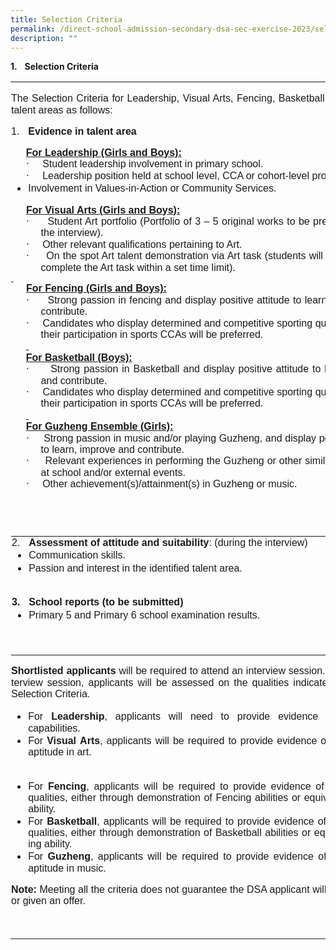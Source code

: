 ```yaml
---
title: Selection Criteria
permalink: /direct-school-admission-secondary-dsa-sec-exercise-2023/selection-criteria/
description: ""
---
```

<!-- /\* Font Definitions \*/ @font-face {font-family:Wingdings; panose-1:5 0 0 0 0 0 0 0 0 0; mso-font-charset:2; mso-generic-font-family:auto; mso-font-pitch:variable; mso-font-signature:0 268435456 0 0 -2147483648 0;} @font-face {font-family:SimSun; panose-1:2 1 6 0 3 1 1 1 1 1; mso-font-alt:宋体; mso-font-charset:134; mso-generic-font-family:auto; mso-font-pitch:variable; mso-font-signature:3 680460288 22 0 262145 0;} @font-face {font-family:Latha; panose-1:2 0 4 0 0 0 0 0 0 0; mso-font-alt:"Nirmala UI"; mso-font-charset:0; mso-generic-font-family:swiss; mso-font-pitch:variable; mso-font-signature:1048579 0 0 0 1 0;} @font-face {font-family:"Cambria Math"; panose-1:2 4 5 3 5 4 6 3 2 4; mso-font-charset:0; mso-generic-font-family:roman; mso-font-pitch:variable; mso-font-signature:-536869121 1107305727 33554432 0 415 0;} @font-face {font-family:Calibri; panose-1:2 15 5 2 2 2 4 3 2 4; mso-font-charset:0; mso-generic-font-family:swiss; mso-font-pitch:variable; mso-font-signature:-469750017 -1073732485 9 0 511 0;} @font-face {font-family:"Source Sans Pro"; mso-font-alt:Arial; mso-font-charset:0; mso-generic-font-family:swiss; mso-font-pitch:variable; mso-font-signature:1610613495 33554433 0 0 415 0;} @font-face {font-family:Times; panose-1:2 2 6 3 5 4 5 2 3 4; mso-font-charset:0; mso-generic-font-family:roman; mso-font-pitch:variable; mso-font-signature:-536858881 -1073711013 9 0 511 0;} @font-face {font-family:"\\@SimSun"; panose-1:2 1 6 0 3 1 1 1 1 1; mso-font-charset:134; mso-generic-font-family:auto; mso-font-pitch:variable; mso-font-signature:3 680460288 22 0 262145 0;} /\* Style Definitions \*/ p.MsoNormal, li.MsoNormal, div.MsoNormal {mso-style-unhide:no; mso-style-qformat:yes; mso-style-parent:""; margin-top:0cm; margin-right:0cm; margin-bottom:10.0pt; margin-left:0cm; line-height:115%; mso-pagination:widow-orphan; font-size:11.0pt; font-family:"Calibri",sans-serif; mso-fareast-font-family:Calibri; mso-bidi-font-family:"Times New Roman"; mso-ansi-language:EN-SG; mso-fareast-language:EN-US; mso-bidi-language:AR-SA;} p {mso-style-priority:99; mso-style-unhide:no; margin:0cm; mso-para-margin-top:.01gd; mso-para-margin-right:0cm; mso-para-margin-bottom:.01gd; mso-para-margin-left:0cm; mso-pagination:widow-orphan; font-size:10.0pt; font-family:"Times",serif; mso-fareast-font-family:Calibri; mso-bidi-font-family:"Times New Roman"; mso-fareast-language:EN-US; mso-bidi-language:AR-SA;} p.MsoListParagraph, li.MsoListParagraph, div.MsoListParagraph {mso-style-priority:34; mso-style-unhide:no; mso-style-qformat:yes; margin-top:0cm; margin-right:0cm; margin-bottom:10.0pt; margin-left:36.0pt; mso-add-space:auto; line-height:115%; mso-pagination:widow-orphan; font-size:11.0pt; font-family:"Calibri",sans-serif; mso-fareast-font-family:SimSun; mso-bidi-font-family:Latha; mso-ansi-language:EN-SG; mso-fareast-language:ZH-CN; mso-bidi-language:AR-SA;} p.MsoListParagraphCxSpFirst, li.MsoListParagraphCxSpFirst, div.MsoListParagraphCxSpFirst {mso-style-priority:34; mso-style-unhide:no; mso-style-qformat:yes; mso-style-type:export-only; margin-top:0cm; margin-right:0cm; margin-bottom:0cm; margin-left:36.0pt; margin-bottom:.0001pt; mso-add-space:auto; line-height:115%; mso-pagination:widow-orphan; font-size:11.0pt; font-family:"Calibri",sans-serif; mso-fareast-font-family:SimSun; mso-bidi-font-family:Latha; mso-ansi-language:EN-SG; mso-fareast-language:ZH-CN; mso-bidi-language:AR-SA;} p.MsoListParagraphCxSpMiddle, li.MsoListParagraphCxSpMiddle, div.MsoListParagraphCxSpMiddle {mso-style-priority:34; mso-style-unhide:no; mso-style-qformat:yes; mso-style-type:export-only; margin-top:0cm; margin-right:0cm; margin-bottom:0cm; margin-left:36.0pt; margin-bottom:.0001pt; mso-add-space:auto; line-height:115%; mso-pagination:widow-orphan; font-size:11.0pt; font-family:"Calibri",sans-serif; mso-fareast-font-family:SimSun; mso-bidi-font-family:Latha; mso-ansi-language:EN-SG; mso-fareast-language:ZH-CN; mso-bidi-language:AR-SA;} p.MsoListParagraphCxSpLast, li.MsoListParagraphCxSpLast, div.MsoListParagraphCxSpLast {mso-style-priority:34; mso-style-unhide:no; mso-style-qformat:yes; mso-style-type:export-only; margin-top:0cm; margin-right:0cm; margin-bottom:10.0pt; margin-left:36.0pt; mso-add-space:auto; line-height:115%; mso-pagination:widow-orphan; font-size:11.0pt; font-family:"Calibri",sans-serif; mso-fareast-font-family:SimSun; mso-bidi-font-family:Latha; mso-ansi-language:EN-SG; mso-fareast-language:ZH-CN; mso-bidi-language:AR-SA;} .MsoChpDefault {mso-style-type:export-only; mso-default-props:yes; font-size:10.0pt; mso-ansi-font-size:10.0pt; mso-bidi-font-size:10.0pt; font-family:"Calibri",sans-serif; mso-ascii-font-family:Calibri; mso-fareast-font-family:Calibri; mso-hansi-font-family:Calibri;} @page WordSection1 {size:612.0pt 792.0pt; margin:72.0pt 72.0pt 72.0pt 72.0pt; mso-header-margin:36.0pt; mso-footer-margin:36.0pt; mso-paper-source:0;} div.WordSection1 {page:WordSection1;} /\* List Definitions \*/ @list l0 {mso-list-id:297151597; mso-list-type:hybrid; mso-list-template-ids:-54070102 1208549377 1208549379 1208549381 1208549377 1208549379 1208549381 1208549377 1208549379 1208549381;} @list l0:level1 {mso-level-number-format:bullet; mso-level-text:; mso-level-tab-stop:none; mso-level-number-position:left; text-indent:-18.0pt; font-family:Symbol;} @list l0:level2 {mso-level-number-format:bullet; mso-level-text:o; mso-level-tab-stop:none; mso-level-number-position:left; text-indent:-18.0pt; font-family:"Courier New";} @list l0:level3 {mso-level-number-format:bullet; mso-level-text:; mso-level-tab-stop:none; mso-level-number-position:left; text-indent:-18.0pt; font-family:Wingdings;} @list l0:level4 {mso-level-number-format:bullet; mso-level-text:; mso-level-tab-stop:none; mso-level-number-position:left; text-indent:-18.0pt; font-family:Symbol;} @list l0:level5 {mso-level-number-format:bullet; mso-level-text:o; mso-level-tab-stop:none; mso-level-number-position:left; text-indent:-18.0pt; font-family:"Courier New";} @list l0:level6 {mso-level-number-format:bullet; mso-level-text:; mso-level-tab-stop:none; mso-level-number-position:left; text-indent:-18.0pt; font-family:Wingdings;} @list l0:level7 {mso-level-number-format:bullet; mso-level-text:; mso-level-tab-stop:none; mso-level-number-position:left; text-indent:-18.0pt; font-family:Symbol;} @list l0:level8 {mso-level-number-format:bullet; mso-level-text:o; mso-level-tab-stop:none; mso-level-number-position:left; text-indent:-18.0pt; font-family:"Courier New";} @list l0:level9 {mso-level-number-format:bullet; mso-level-text:; mso-level-tab-stop:none; mso-level-number-position:left; text-indent:-18.0pt; font-family:Wingdings;} @list l1 {mso-list-id:309793555; mso-list-type:hybrid; mso-list-template-ids:-1503481426 1208549377 1208549379 1208549381 1208549377 1208549379 1208549381 1208549377 1208549379 1208549381;} @list l1:level1 {mso-level-number-format:bullet; mso-level-text:; mso-level-tab-stop:none; mso-level-number-position:left; text-indent:-18.0pt; font-family:Symbol;} @list l1:level2 {mso-level-number-format:bullet; mso-level-text:o; mso-level-tab-stop:none; mso-level-number-position:left; text-indent:-18.0pt; font-family:"Courier New"; mso-bidi-font-family:Symbol;} @list l1:level3 {mso-level-number-format:bullet; mso-level-text:; mso-level-tab-stop:none; mso-level-number-position:left; text-indent:-18.0pt; font-family:Wingdings;} @list l1:level4 {mso-level-number-format:bullet; mso-level-text:; mso-level-tab-stop:none; mso-level-number-position:left; text-indent:-18.0pt; font-family:Symbol;} @list l1:level5 {mso-level-number-format:bullet; mso-level-text:o; mso-level-tab-stop:none; mso-level-number-position:left; text-indent:-18.0pt; font-family:"Courier New"; mso-bidi-font-family:Symbol;} @list l1:level6 {mso-level-number-format:bullet; mso-level-text:; mso-level-tab-stop:none; mso-level-number-position:left; text-indent:-18.0pt; font-family:Wingdings;} @list l1:level7 {mso-level-number-format:bullet; mso-level-text:; mso-level-tab-stop:none; mso-level-number-position:left; text-indent:-18.0pt; font-family:Symbol;} @list l1:level8 {mso-level-number-format:bullet; mso-level-text:o; mso-level-tab-stop:none; mso-level-number-position:left; text-indent:-18.0pt; font-family:"Courier New"; mso-bidi-font-family:Symbol;} @list l1:level9 {mso-level-number-format:bullet; mso-level-text:; mso-level-tab-stop:none; mso-level-number-position:left; text-indent:-18.0pt; font-family:Wingdings;} @list l2 {mso-list-id:311494533; mso-list-type:hybrid; mso-list-template-ids:1297359284 1208549377 1208549379 1208549381 1208549377 1208549379 1208549381 1208549377 1208549379 1208549381;} @list l2:level1 {mso-level-number-format:bullet; mso-level-text:; mso-level-tab-stop:none; mso-level-number-position:left; text-indent:-18.0pt; font-family:Symbol;} @list l2:level2 {mso-level-number-format:bullet; mso-level-text:o; mso-level-tab-stop:none; mso-level-number-position:left; text-indent:-18.0pt; font-family:"Courier New";} @list l2:level3 {mso-level-number-format:bullet; mso-level-text:; mso-level-tab-stop:none; mso-level-number-position:left; text-indent:-18.0pt; font-family:Wingdings;} @list l2:level4 {mso-level-number-format:bullet; mso-level-text:; mso-level-tab-stop:none; mso-level-number-position:left; text-indent:-18.0pt; font-family:Symbol;} @list l2:level5 {mso-level-number-format:bullet; mso-level-text:o; mso-level-tab-stop:none; mso-level-number-position:left; text-indent:-18.0pt; font-family:"Courier New";} @list l2:level6 {mso-level-number-format:bullet; mso-level-text:; mso-level-tab-stop:none; mso-level-number-position:left; text-indent:-18.0pt; font-family:Wingdings;} @list l2:level7 {mso-level-number-format:bullet; mso-level-text:; mso-level-tab-stop:none; mso-level-number-position:left; text-indent:-18.0pt; font-family:Symbol;} @list l2:level8 {mso-level-number-format:bullet; mso-level-text:o; mso-level-tab-stop:none; mso-level-number-position:left; text-indent:-18.0pt; font-family:"Courier New";} @list l2:level9 {mso-level-number-format:bullet; mso-level-text:; mso-level-tab-stop:none; mso-level-number-position:left; text-indent:-18.0pt; font-family:Wingdings;} @list l3 {mso-list-id:398525794; mso-list-type:hybrid; mso-list-template-ids:1378366254 1208549377 1208549379 1208549381 1208549377 1208549379 1208549381 1208549377 1208549379 1208549381;} @list l3:level1 {mso-level-number-format:bullet; mso-level-text:; mso-level-tab-stop:none; mso-level-number-position:left; text-indent:-18.0pt; font-family:Symbol;} @list l3:level2 {mso-level-number-format:bullet; mso-level-text:o; mso-level-tab-stop:none; mso-level-number-position:left; text-indent:-18.0pt; font-family:"Courier New";} @list l3:level3 {mso-level-number-format:bullet; mso-level-text:; mso-level-tab-stop:none; mso-level-number-position:left; text-indent:-18.0pt; font-family:Wingdings;} @list l3:level4 {mso-level-number-format:bullet; mso-level-text:; mso-level-tab-stop:none; mso-level-number-position:left; text-indent:-18.0pt; font-family:Symbol;} @list l3:level5 {mso-level-number-format:bullet; mso-level-text:o; mso-level-tab-stop:none; mso-level-number-position:left; text-indent:-18.0pt; font-family:"Courier New";} @list l3:level6 {mso-level-number-format:bullet; mso-level-text:; mso-level-tab-stop:none; mso-level-number-position:left; text-indent:-18.0pt; font-family:Wingdings;} @list l3:level7 {mso-level-number-format:bullet; mso-level-text:; mso-level-tab-stop:none; mso-level-number-position:left; text-indent:-18.0pt; font-family:Symbol;} @list l3:level8 {mso-level-number-format:bullet; mso-level-text:o; mso-level-tab-stop:none; mso-level-number-position:left; text-indent:-18.0pt; font-family:"Courier New";} @list l3:level9 {mso-level-number-format:bullet; mso-level-text:; mso-level-tab-stop:none; mso-level-number-position:left; text-indent:-18.0pt; font-family:Wingdings;} @list l4 {mso-list-id:1658146372; mso-list-type:hybrid; mso-list-template-ids:-1858409168 959226812 67698691 67698693 67698689 67698691 67698693 67698689 67698691 67698693;} @list l4:level1 {mso-level-number-format:bullet; mso-level-text:; mso-level-tab-stop:36.0pt; mso-level-number-position:left; text-indent:-18.0pt; font-family:Symbol;} @list l4:level2 {mso-level-number-format:bullet; mso-level-text:o; mso-level-tab-stop:72.0pt; mso-level-number-position:left; text-indent:-18.0pt; font-family:"Courier New"; mso-bidi-font-family:"Times New Roman";} @list l4:level3 {mso-level-number-format:bullet; mso-level-text:; mso-level-tab-stop:108.0pt; mso-level-number-position:left; text-indent:-18.0pt; font-family:Wingdings;} @list l4:level4 {mso-level-number-format:bullet; mso-level-text:; mso-level-tab-stop:144.0pt; mso-level-number-position:left; text-indent:-18.0pt; font-family:Symbol;} @list l4:level5 {mso-level-number-format:bullet; mso-level-text:o; mso-level-tab-stop:180.0pt; mso-level-number-position:left; text-indent:-18.0pt; font-family:"Courier New"; mso-bidi-font-family:"Times New Roman";} @list l4:level6 {mso-level-number-format:bullet; mso-level-text:; mso-level-tab-stop:216.0pt; mso-level-number-position:left; text-indent:-18.0pt; font-family:Wingdings;} @list l4:level7 {mso-level-number-format:bullet; mso-level-text:; mso-level-tab-stop:252.0pt; mso-level-number-position:left; text-indent:-18.0pt; font-family:Symbol;} @list l4:level8 {mso-level-number-format:bullet; mso-level-text:o; mso-level-tab-stop:288.0pt; mso-level-number-position:left; text-indent:-18.0pt; font-family:"Courier New"; mso-bidi-font-family:"Times New Roman";} @list l4:level9 {mso-level-number-format:bullet; mso-level-text:; mso-level-tab-stop:324.0pt; mso-level-number-position:left; text-indent:-18.0pt; font-family:Wingdings;} @list l5 {mso-list-id:1777942523; mso-list-type:hybrid; mso-list-template-ids:-562251598 67698703 67698713 67698715 67698703 67698713 67698715 67698703 67698713 67698715;} @list l5:level1 {mso-level-tab-stop:none; mso-level-number-position:left; margin-left:18.0pt; text-indent:-18.0pt;} @list l5:level2 {mso-level-number-format:alpha-lower; mso-level-tab-stop:none; mso-level-number-position:left; margin-left:54.0pt; text-indent:-18.0pt;} @list l5:level3 {mso-level-number-format:roman-lower; mso-level-tab-stop:none; mso-level-number-position:right; margin-left:90.0pt; text-indent:-9.0pt;} @list l5:level4 {mso-level-tab-stop:none; mso-level-number-position:left; margin-left:126.0pt; text-indent:-18.0pt;} @list l5:level5 {mso-level-number-format:alpha-lower; mso-level-tab-stop:none; mso-level-number-position:left; margin-left:162.0pt; text-indent:-18.0pt;} @list l5:level6 {mso-level-number-format:roman-lower; mso-level-tab-stop:none; mso-level-number-position:right; margin-left:198.0pt; text-indent:-9.0pt;} @list l5:level7 {mso-level-tab-stop:none; mso-level-number-position:left; margin-left:234.0pt; text-indent:-18.0pt;} @list l5:level8 {mso-level-number-format:alpha-lower; mso-level-tab-stop:none; mso-level-number-position:left; margin-left:270.0pt; text-indent:-18.0pt;} @list l5:level9 {mso-level-number-format:roman-lower; mso-level-tab-stop:none; mso-level-number-position:right; margin-left:306.0pt; text-indent:-9.0pt;} @list l6 {mso-list-id:2013488122; mso-list-type:hybrid; mso-list-template-ids:-1011193264 67698703 67698713 67698715 67698703 67698713 67698715 67698703 67698713 67698715;} @list l6:level1 {mso-level-tab-stop:none; mso-level-number-position:left; text-indent:-18.0pt;} @list l6:level2 {mso-level-number-format:alpha-lower; mso-level-tab-stop:none; mso-level-number-position:left; text-indent:-18.0pt;} @list l6:level3 {mso-level-number-format:roman-lower; mso-level-tab-stop:none; mso-level-number-position:right; text-indent:-9.0pt;} @list l6:level4 {mso-level-tab-stop:none; mso-level-number-position:left; text-indent:-18.0pt;} @list l6:level5 {mso-level-number-format:alpha-lower; mso-level-tab-stop:none; mso-level-number-position:left; text-indent:-18.0pt;} @list l6:level6 {mso-level-number-format:roman-lower; mso-level-tab-stop:none; mso-level-number-position:right; text-indent:-9.0pt;} @list l6:level7 {mso-level-tab-stop:none; mso-level-number-position:left; text-indent:-18.0pt;} @list l6:level8 {mso-level-number-format:alpha-lower; mso-level-tab-stop:none; mso-level-number-position:left; text-indent:-18.0pt;} @list l6:level9 {mso-level-number-format:roman-lower; mso-level-tab-stop:none; mso-level-number-position:right; text-indent:-9.0pt;} ol {margin-bottom:0cm;} ul {margin-bottom:0cm;} -->

**1.**&nbsp;&nbsp; **Selection Criteria**

<table class="MsoNormalTable" border="0" cellpadding="0" width="100%" style="width:100.0%;mso-cellspacing:1.5pt;mso-yfti-tbllook:1184"><tbody><tr style="mso-yfti-irow:0;mso-yfti-firstrow:yes"><td width="99%" style="width:99.34%;padding:.75pt .75pt .75pt .75pt"><p class="MsoNormal" style="margin-right:26.05pt;text-align:justify"><span lang="EN-SG" style="font-size:12.0pt;line-height:115%;font-family:&quot;Source Sans Pro&quot;,sans-serif;
  mso-bidi-font-family:Arial">The <span style="mso-bidi-font-weight:bold">Selection Criteria for Leadership, Visual Arts, Fencing, Basketball and Guzheng talent areas</span> as follows:</span></p><p class="MsoListParagraph" style="margin-top:0cm;margin-right:26.05pt;
  margin-bottom:10.0pt;margin-left:18.0pt;mso-add-space:auto;text-align:justify;
  text-indent:-18.0pt;mso-list:l5 level1 lfo6"><span lang="EN-SG" style="font-size:12.0pt;line-height:115%;font-family:&quot;Source Sans Pro&quot;,sans-serif;
  mso-fareast-font-family:&quot;Source Sans Pro&quot;;mso-bidi-font-family:&quot;Source Sans Pro&quot;"><span style="mso-list:Ignore">1.<span style="font:7.0pt &quot;Times New Roman&quot;">&nbsp;&nbsp;&nbsp;&nbsp;&nbsp; </span></span></span><b><span lang="EN-SG" style="font-size:12.0pt;
  line-height:115%;font-family:&quot;Source Sans Pro&quot;,sans-serif;mso-bidi-font-family:
  Arial">Evidence in talent area</span></b><u><span lang="EN-SG" style="font-size:12.0pt;line-height:115%;font-family:&quot;Source Sans Pro&quot;,sans-serif;
  mso-bidi-font-family:Arial"></span></u></p></td></tr><tr style="mso-yfti-irow:1;height:64.05pt"><td width="99%" style="width:99.34%;padding:.75pt .75pt .75pt .75pt;
  height:64.05pt"><p class="MsoNormal" style="margin-top:0cm;margin-right:26.1pt;margin-bottom:
  0cm;margin-left:17.85pt;text-align:justify"><b><u><span lang="EN-SG" style="font-size:12.0pt;line-height:115%;font-family:&quot;Source Sans Pro&quot;,sans-serif;
  mso-bidi-font-family:Arial">For Leadership (Girls and Boys):</span></u></b><b><span lang="EN-SG" style="font-size:12.0pt;line-height:115%;font-family:&quot;Source Sans Pro&quot;,sans-serif;
  mso-bidi-font-family:Arial"></span></b></p><p class="MsoNormal" style="margin-top:0cm;margin-right:26.1pt;margin-bottom:
  0cm;margin-left:35.7pt;text-align:justify;text-indent:-17.85pt;mso-list:l1 level1 lfo2"><span lang="EN-SG" style="font-size:12.0pt;line-height:115%;font-family:Symbol;
  mso-fareast-font-family:Symbol;mso-bidi-font-family:Symbol"><span style="mso-list:Ignore">·<span style="font:7.0pt &quot;Times New Roman&quot;">&nbsp;&nbsp;&nbsp;&nbsp;&nbsp;&nbsp;&nbsp;&nbsp; </span></span></span><span lang="EN-SG" style="font-size:12.0pt;
  line-height:115%;font-family:&quot;Source Sans Pro&quot;,sans-serif;mso-bidi-font-family:
  Arial">Student leadership involvement in primary school.</span></p><p class="MsoNormal" style="margin-top:0cm;margin-right:26.1pt;margin-bottom:
  0cm;margin-left:35.7pt;text-align:justify;text-indent:-17.85pt;mso-list:l1 level1 lfo2"><span lang="EN-SG" style="font-size:12.0pt;line-height:115%;font-family:Symbol;
  mso-fareast-font-family:Symbol;mso-bidi-font-family:Symbol"><span style="mso-list:Ignore">·<span style="font:7.0pt &quot;Times New Roman&quot;">&nbsp;&nbsp;&nbsp;&nbsp;&nbsp;&nbsp;&nbsp;&nbsp; </span></span></span><span lang="EN-SG" style="font-size:12.0pt;
  line-height:115%;font-family:&quot;Source Sans Pro&quot;,sans-serif;mso-bidi-font-family:
  Arial">Leadership position held at school level, CCA or cohort-level projects.</span></p><ul style="margin-top:0cm" type="disc"><li class="MsoNormal" style="mso-list:l1 level1 lfo2"><span lang="EN-SG" style="font-size:12.0pt;line-height:115%;font-family:&quot;Source Sans Pro&quot;,sans-serif;
       mso-bidi-font-family:Arial">Involvement in Values-in-Action or Community Services.</span></li></ul><p class="MsoNormal" style="margin-top:0cm;margin-right:26.1pt;margin-bottom:
  0cm;margin-left:18.0pt;text-align:justify"><b><u><span lang="EN-SG" style="font-size:12.0pt;line-height:115%;font-family:&quot;Source Sans Pro&quot;,sans-serif;
  mso-bidi-font-family:Arial">For Visual Arts (Girls and Boys):</span></u></b></p><p class="MsoNormal" style="margin-top:0cm;margin-right:26.1pt;margin-bottom:
  0cm;margin-left:35.7pt;text-align:justify;text-indent:-17.85pt;mso-list:l4 level1 lfo1;
  tab-stops:list 36.0pt"><span lang="EN-GB" style="font-size:12.0pt;line-height:115%;font-family:Symbol;mso-fareast-font-family:
  Symbol;mso-bidi-font-family:Symbol;mso-ansi-language:EN-GB"><span style="mso-list:Ignore">·<span style="font:7.0pt &quot;Times New Roman&quot;">&nbsp;&nbsp;&nbsp;&nbsp;&nbsp;&nbsp;&nbsp;&nbsp; </span></span></span><span lang="EN-SG" style="font-size:12.0pt;
  line-height:115%;font-family:&quot;Source Sans Pro&quot;,sans-serif;mso-bidi-font-family:
  Arial">Student Art portfolio (Portfolio of 3 – 5 original works to be presented during the interview).</span><span lang="EN-GB" style="font-size:
  12.0pt;line-height:115%;font-family:&quot;Source Sans Pro&quot;,sans-serif;mso-bidi-font-family:
  Arial;mso-ansi-language:EN-GB"></span></p><p class="MsoNormal" style="margin-top:0cm;margin-right:26.1pt;margin-bottom:
  0cm;margin-left:35.7pt;text-align:justify;text-indent:-17.85pt;mso-list:l4 level1 lfo1;
  tab-stops:list 36.0pt"><span lang="EN-GB" style="font-size:12.0pt;line-height:115%;font-family:Symbol;mso-fareast-font-family:
  Symbol;mso-bidi-font-family:Symbol;mso-ansi-language:EN-GB"><span style="mso-list:Ignore">·<span style="font:7.0pt &quot;Times New Roman&quot;">&nbsp;&nbsp;&nbsp;&nbsp;&nbsp;&nbsp;&nbsp;&nbsp; </span></span></span><span lang="EN-GB" style="font-size:12.0pt;
  line-height:115%;font-family:&quot;Source Sans Pro&quot;,sans-serif;mso-bidi-font-family:
  Arial;mso-ansi-language:EN-GB">Other relevant qualifications pertaining to Art.</span></p><p class="MsoNormal" style="margin-top:0cm;margin-right:26.1pt;margin-bottom:
  0cm;margin-left:35.7pt;text-align:justify;text-indent:-17.85pt;mso-list:l4 level1 lfo1;
  tab-stops:list 36.0pt"><span lang="EN-GB" style="font-size:12.0pt;line-height:115%;font-family:Symbol;mso-fareast-font-family:
  Symbol;mso-bidi-font-family:Symbol;mso-ansi-language:EN-GB"><span style="mso-list:Ignore">·<span style="font:7.0pt &quot;Times New Roman&quot;">&nbsp;&nbsp;&nbsp;&nbsp;&nbsp;&nbsp;&nbsp;&nbsp; </span></span></span><span lang="EN-GB" style="font-size:12.0pt;
  line-height:115%;font-family:&quot;Source Sans Pro&quot;,sans-serif;mso-bidi-font-family:
  Arial;mso-ansi-language:EN-GB">On the spot Art talent demonstration via Art task (students will be required to complete the Art task within a set time limit).</span></p><p class="MsoNormal" style="margin-top:0cm;margin-right:26.1pt;margin-bottom:
  0cm;margin-left:0cm;text-align:justify"><u><span lang="EN-SG" style="font-size:
  10.0pt;line-height:115%;font-family:&quot;Source Sans Pro&quot;,sans-serif;mso-bidi-font-family:
  Arial"><span style="text-decoration:none">&nbsp;</span></span></u></p><p class="MsoNormal" style="margin-top:0cm;margin-right:25.9pt;margin-bottom:
  0cm;margin-left:18.0pt;text-align:justify"><b><u><span lang="EN-SG" style="font-size:12.0pt;line-height:115%;font-family:&quot;Source Sans Pro&quot;,sans-serif;
  mso-bidi-font-family:Arial">For Fencing (Girls and Boys):</span></u></b></p><p class="MsoNormal" style="margin-top:0cm;margin-right:26.1pt;margin-bottom:
  0cm;margin-left:35.7pt;text-align:justify;text-indent:-17.85pt;mso-list:l1 level1 lfo2"><span lang="EN-SG" style="font-size:12.0pt;line-height:115%;font-family:Symbol;
  mso-fareast-font-family:Symbol;mso-bidi-font-family:Symbol"><span style="mso-list:Ignore">·<span style="font:7.0pt &quot;Times New Roman&quot;">&nbsp;&nbsp;&nbsp;&nbsp;&nbsp;&nbsp;&nbsp;&nbsp; </span></span></span><span lang="EN-SG" style="font-size:12.0pt;
  line-height:115%;font-family:&quot;Source Sans Pro&quot;,sans-serif;mso-bidi-font-family:
  Arial">Strong passion in fencing and display positive attitude to learn, improve and contribute.<span style="mso-spacerun:yes">&nbsp;</span></span></p><p class="MsoNormal" style="margin-top:0cm;margin-right:26.1pt;margin-bottom:
  0cm;margin-left:35.7pt;text-align:justify;text-indent:-17.85pt;mso-list:l1 level1 lfo2"><span lang="EN-SG" style="font-size:12.0pt;line-height:115%;font-family:Symbol;
  mso-fareast-font-family:Symbol;mso-bidi-font-family:Symbol"><span style="mso-list:Ignore">·<span style="font:7.0pt &quot;Times New Roman&quot;">&nbsp;&nbsp;&nbsp;&nbsp;&nbsp;&nbsp;&nbsp;&nbsp; </span></span></span><span lang="EN-SG" style="font-size:12.0pt;
  line-height:115%;font-family:&quot;Source Sans Pro&quot;,sans-serif;mso-fareast-font-family:
  &quot;Times New Roman&quot;;mso-bidi-font-family:Arial">Candidates who display determined and competitive sporting qualities through their participation in sports CCAs will be preferred.</span><span lang="EN-SG" style="font-size:12.0pt;
  line-height:115%;font-family:&quot;Source Sans Pro&quot;,sans-serif;mso-bidi-font-family:
  Arial"></span></p><p class="MsoNormal" style="margin-top:0cm;margin-right:26.1pt;margin-bottom:
  0cm;margin-left:17.85pt;text-align:justify"><b><u><span lang="EN-SG" style="font-size:12.0pt;line-height:115%;font-family:&quot;Source Sans Pro&quot;,sans-serif;
  mso-bidi-font-family:Arial"><span style="text-decoration:none">&nbsp;</span></span></u></b></p><p class="MsoNormal" style="margin-top:0cm;margin-right:26.1pt;margin-bottom:
  0cm;margin-left:17.85pt;text-align:justify"><b><u><span lang="EN-SG" style="font-size:12.0pt;line-height:115%;font-family:&quot;Source Sans Pro&quot;,sans-serif;
  mso-bidi-font-family:Arial">For Basketball (Boys):</span></u></b></p><p class="MsoNormal" style="margin-top:0cm;margin-right:26.1pt;margin-bottom:
  0cm;margin-left:35.7pt;text-align:justify;text-indent:-17.85pt;mso-list:l1 level1 lfo2"><span lang="EN-SG" style="font-size:12.0pt;line-height:115%;font-family:Symbol;
  mso-fareast-font-family:Symbol;mso-bidi-font-family:Symbol"><span style="mso-list:Ignore">·<span style="font:7.0pt &quot;Times New Roman&quot;">&nbsp;&nbsp;&nbsp;&nbsp;&nbsp;&nbsp;&nbsp;&nbsp; </span></span></span><span lang="EN-SG" style="font-size:12.0pt;
  line-height:115%;font-family:&quot;Source Sans Pro&quot;,sans-serif;mso-bidi-font-family:
  Arial">Strong passion in Basketball and display positive attitude to learn, improve and contribute.<span style="mso-spacerun:yes">&nbsp;</span></span></p><p class="MsoNormal" style="margin-top:0cm;margin-right:26.1pt;margin-bottom:
  0cm;margin-left:35.7pt;text-align:justify;text-indent:-17.85pt;mso-list:l1 level1 lfo2"><span lang="EN-SG" style="font-size:12.0pt;line-height:115%;font-family:Symbol;
  mso-fareast-font-family:Symbol;mso-bidi-font-family:Symbol"><span style="mso-list:Ignore">·<span style="font:7.0pt &quot;Times New Roman&quot;">&nbsp;&nbsp;&nbsp;&nbsp;&nbsp;&nbsp;&nbsp;&nbsp; </span></span></span><span lang="EN-SG" style="font-size:12.0pt;
  line-height:115%;font-family:&quot;Source Sans Pro&quot;,sans-serif;mso-fareast-font-family:
  &quot;Times New Roman&quot;;mso-bidi-font-family:Arial">Candidates who display determined and competitive sporting qualities through their participation in sports CCAs will be preferred.</span><span lang="EN-SG" style="font-size:12.0pt;
  line-height:115%;font-family:&quot;Source Sans Pro&quot;,sans-serif;mso-bidi-font-family:
  Arial"></span></p><p class="MsoNormal" style="margin-top:0cm;margin-right:26.1pt;margin-bottom:
  0cm;margin-left:17.85pt;text-align:justify"><b><u><span lang="EN-SG" style="font-size:12.0pt;line-height:115%;font-family:&quot;Source Sans Pro&quot;,sans-serif;
  mso-bidi-font-family:Arial"><span style="text-decoration:none">&nbsp;</span></span></u></b></p><p class="MsoNormal" style="margin-top:0cm;margin-right:26.1pt;margin-bottom:
  0cm;margin-left:17.85pt;text-align:justify"><b><u><span lang="EN-SG" style="font-size:12.0pt;line-height:115%;font-family:&quot;Source Sans Pro&quot;,sans-serif;
  mso-bidi-font-family:Arial">For Guzheng Ensemble (Girls):</span></u></b><span lang="EN-SG" style="font-size:12.0pt;line-height:115%;font-family:&quot;Source Sans Pro&quot;,sans-serif;
  mso-bidi-font-family:Arial"></span></p><p class="MsoNormal" style="margin-top:0cm;margin-right:26.1pt;margin-bottom:
  0cm;margin-left:35.7pt;text-align:justify;text-indent:-17.85pt;mso-list:l1 level1 lfo2"><a name="_Hlk132990119"><span lang="EN-SG" style="font-size:
  12.0pt;line-height:115%;font-family:Symbol;mso-fareast-font-family:Symbol;
  mso-bidi-font-family:Symbol"><span style="mso-list:Ignore">·<span style="font:7.0pt &quot;Times New Roman&quot;">&nbsp;&nbsp;&nbsp;&nbsp;&nbsp;&nbsp;&nbsp;&nbsp; </span></span></span><span lang="EN-SG" style="font-size:12.0pt;
  line-height:115%;font-family:&quot;Source Sans Pro&quot;,sans-serif;mso-bidi-font-family:
  Arial">Strong passion in music and/or playing Guzheng, and display positive attitude to learn, improve and contribute.<span style="mso-spacerun:yes">&nbsp;</span></span></a></p><p class="MsoNormal" style="margin-top:0cm;margin-right:26.1pt;margin-bottom:
  0cm;margin-left:35.7pt;text-align:justify;text-indent:-17.85pt;mso-list:l1 level1 lfo2"><span style="mso-bookmark:_Hlk132990119"><span lang="EN-SG" style="font-size:12.0pt;line-height:115%;font-family:Symbol;mso-fareast-font-family:
  Symbol;mso-bidi-font-family:Symbol"><span style="mso-list:Ignore">·<span style="font:7.0pt &quot;Times New Roman&quot;">&nbsp;&nbsp;&nbsp;&nbsp;&nbsp;&nbsp;&nbsp;&nbsp; </span></span></span><span lang="EN-SG" style="font-size:12.0pt;
  line-height:115%;font-family:&quot;Source Sans Pro&quot;,sans-serif;mso-bidi-font-family:
  Arial">Relevant experiences in performing the Guzheng or other similar instruments at school and/or external events.</span></span></p><p class="MsoNormal" style="margin-top:0cm;margin-right:26.1pt;margin-bottom:
  0cm;margin-left:35.7pt;text-align:justify;text-indent:-17.85pt;mso-list:l1 level1 lfo2"><span style="mso-bookmark:_Hlk132990119"><span lang="EN-SG" style="font-size:12.0pt;line-height:115%;font-family:Symbol;mso-fareast-font-family:
  Symbol;mso-bidi-font-family:Symbol"><span style="mso-list:Ignore">·<span style="font:7.0pt &quot;Times New Roman&quot;">&nbsp;&nbsp;&nbsp;&nbsp;&nbsp;&nbsp;&nbsp;&nbsp; </span></span></span><span lang="EN-SG" style="font-size:12.0pt;
  line-height:115%;font-family:&quot;Source Sans Pro&quot;,sans-serif;mso-bidi-font-family:
  Arial">Other achievement(s)/attainment(s) in Guzheng or music.</span></span></p><p class="MsoNormal" style="margin-top:0cm;margin-right:26.1pt;margin-bottom:
  0cm;margin-left:35.7pt;text-align:justify"><span lang="EN-SG" style="font-size:
  12.0pt;line-height:115%;font-family:&quot;Source Sans Pro&quot;,sans-serif;mso-bidi-font-family:
  Arial">&nbsp;</span></p><p class="MsoNormal" style="margin-top:0cm;margin-right:26.1pt;margin-bottom:
  0cm;margin-left:35.7pt;text-align:justify"><span lang="EN-SG" style="font-size:
  12.0pt;line-height:115%;font-family:&quot;Source Sans Pro&quot;,sans-serif;mso-bidi-font-family:
  Arial">&nbsp;</span></p><p class="MsoNormal" style="margin-top:0cm;margin-right:26.1pt;margin-bottom:
  0cm;margin-left:35.7pt;text-align:justify"><span lang="EN-SG" style="font-size:
  12.0pt;line-height:115%;font-family:&quot;Source Sans Pro&quot;,sans-serif;mso-bidi-font-family:
  Arial">&nbsp;</span></p></td></tr><tr style="mso-yfti-irow:2;mso-yfti-lastrow:yes"><td width="99%" style="width:99.34%;padding:.75pt .75pt .75pt .75pt"><table class="MsoNormalTable" border="0" cellpadding="0" width="639" style="width:479.2pt;mso-cellspacing:1.5pt;mso-yfti-tbllook:1184"><tbody><tr style="mso-yfti-irow:0;mso-yfti-firstrow:yes"><td width="99%" style="width:99.38%;padding:.75pt .75pt .75pt .75pt"><p class="MsoListParagraph" style="margin-top:0cm;margin-right:26.1pt;
    margin-bottom:0cm;margin-left:18.0pt;mso-add-space:auto;text-align:justify;
    text-indent:-18.0pt;mso-list:l5 level1 lfo6"><span lang="EN-SG" style="font-size:12.0pt;line-height:115%;font-family:&quot;Source Sans Pro&quot;,sans-serif;
    mso-fareast-font-family:&quot;Source Sans Pro&quot;;mso-bidi-font-family:&quot;Source Sans Pro&quot;"><span style="mso-list:Ignore">2.<span style="font:7.0pt &quot;Times New Roman&quot;">&nbsp;&nbsp;&nbsp;&nbsp;&nbsp; </span></span></span><b style="mso-bidi-font-weight:normal"><span lang="EN-SG" style="font-size:12.0pt;line-height:115%;font-family:&quot;Source Sans Pro&quot;,sans-serif;
    mso-bidi-font-family:Arial">Assessment of attitude and suitability</span></b><span lang="EN-SG" style="font-size:12.0pt;line-height:115%;font-family:&quot;Source Sans Pro&quot;,sans-serif;
    mso-bidi-font-family:Arial">: (during the interview)</span></p><ul style="margin-top:0cm" type="disc"><li class="MsoNormal" style="margin-right:26.1pt;margin-bottom:0cm;
         text-align:justify;mso-list:l3 level1 lfo3"><span lang="EN-SG" style="font-size:12.0pt;line-height:115%;font-family:&quot;Source Sans Pro&quot;,sans-serif;
         mso-bidi-font-family:Arial">Communication skills.</span></li><li class="MsoNormal" style="margin-right:26.1pt;margin-bottom:0cm;
         text-align:justify;mso-list:l3 level1 lfo3"><span lang="EN-SG" style="font-size:12.0pt;line-height:115%;font-family:&quot;Source Sans Pro&quot;,sans-serif;
         mso-bidi-font-family:Arial">Passion and interest in the identified talent area.</span></li></ul><p class="MsoNormal" style="margin-top:0cm;margin-right:26.1pt;margin-bottom:
    0cm;margin-left:0cm;text-align:justify"><span lang="EN-SG" style="font-size:
    12.0pt;line-height:115%;font-family:&quot;Source Sans Pro&quot;,sans-serif;
    mso-bidi-font-family:Arial">&nbsp;</span></p></td></tr><tr style="mso-yfti-irow:1;mso-yfti-lastrow:yes"><td width="99%" style="width:99.38%;padding:.75pt .75pt .75pt .75pt"><p class="MsoListParagraph" style="margin-top:0cm;margin-right:26.1pt;
    margin-bottom:0cm;margin-left:18.0pt;mso-add-space:auto;text-align:justify;
    text-indent:-18.0pt;mso-list:l5 level1 lfo6"><b style="mso-bidi-font-weight:normal"><span lang="EN-SG" style="font-size:12.0pt;
    line-height:115%;font-family:&quot;Source Sans Pro&quot;,sans-serif;mso-fareast-font-family:
    &quot;Source Sans Pro&quot;;mso-bidi-font-family:&quot;Source Sans Pro&quot;"><span style="mso-list:Ignore">3.<span style="font:7.0pt &quot;Times New Roman&quot;">&nbsp;&nbsp;&nbsp;&nbsp;&nbsp; </span></span></span></b><b style="mso-bidi-font-weight:normal"><span lang="EN-SG" style="font-size:12.0pt;line-height:115%;font-family:&quot;Source Sans Pro&quot;,sans-serif;
    mso-bidi-font-family:Arial">School reports (to be submitted)</span></b></p><ul style="margin-top:0cm" type="disc"><li class="MsoNormal" style="margin-right:26.1pt;margin-bottom:0cm;
         text-align:justify;mso-list:l0 level1 lfo4"><span lang="EN-SG" style="font-size:12.0pt;line-height:115%;font-family:&quot;Source Sans Pro&quot;,sans-serif;
         mso-bidi-font-family:Arial">Primary 5 and Primary 6 school examination results.</span></li></ul><p class="MsoNormal" style="margin-top:0cm;margin-right:26.1pt;margin-bottom:
    0cm;margin-left:36.0pt;text-align:justify"><b style="mso-bidi-font-weight:
    normal"><span lang="EN-SG" style="font-size:12.0pt;line-height:115%;
    font-family:&quot;Source Sans Pro&quot;,sans-serif;mso-bidi-font-family:Arial">&nbsp;</span></b></p><p class="MsoNormal" style="margin-top:0cm;margin-right:26.1pt;margin-bottom:
    0cm;margin-left:36.0pt;text-align:justify"><b style="mso-bidi-font-weight:
    normal"><span lang="EN-SG" style="font-size:12.0pt;line-height:115%;
    font-family:&quot;Source Sans Pro&quot;,sans-serif;mso-bidi-font-family:Arial">&nbsp;</span></b></p></td></tr></tbody></table><p class="MsoNormal" style="margin-right:26.05pt;text-align:justify"><b style="mso-bidi-font-weight:normal"><span lang="EN-SG" style="font-size:12.0pt;
  line-height:115%;font-family:&quot;Source Sans Pro&quot;,sans-serif;mso-bidi-font-family:
  Arial">Shortlisted applicants</span></b><span lang="EN-SG" style="font-size:
  12.0pt;line-height:115%;font-family:&quot;Source Sans Pro&quot;,sans-serif;mso-bidi-font-family:
  Arial"> will be required to attend an interview session. During the interview session, applicants will be assessed on the qualities indicated in the DSA Selection Criteria.</span></p><ul style="margin-top:0cm" type="disc"><li class="MsoNormal" style="margin-right:26.05pt;text-align:justify;
       mso-list:l2 level1 lfo5"><span lang="EN-SG" style="font-size:12.0pt;
       line-height:115%;font-family:&quot;Source Sans Pro&quot;,sans-serif;mso-bidi-font-family:
       Arial">For <b style="mso-bidi-font-weight:normal">Leadership</b>, applicants will need to provide evidence of leadership capabilities.</span></li><li class="MsoNormal" style="margin-right:26.1pt;margin-bottom:0cm;text-align:
       justify;mso-list:l2 level1 lfo5"><span lang="EN-SG" style="font-size:12.0pt;
       line-height:115%;font-family:&quot;Source Sans Pro&quot;,sans-serif;mso-bidi-font-family:
       Arial">For <b>Visual</b> <b style="mso-bidi-font-weight:normal">Arts</b>, applicants will be required to provide evidence of their level of aptitude in art.</span></li></ul><p class="MsoNormal" style="margin-top:0cm;margin-right:26.1pt;margin-bottom:
  0cm;margin-left:36.0pt;text-align:justify"><span lang="EN-SG" style="font-size:
  12.0pt;line-height:115%;font-family:&quot;Source Sans Pro&quot;,sans-serif;mso-bidi-font-family:
  Arial">&nbsp;</span></p><ul style="margin-top:0cm" type="disc"><li class="MsoNormal" style="margin-right:26.05pt;text-align:justify;
       mso-list:l2 level1 lfo5"><span lang="EN-SG" style="font-size:12.0pt;
       line-height:115%;font-family:&quot;Source Sans Pro&quot;,sans-serif;mso-bidi-font-family:
       Arial">For <b>Fencing</b>, applicants will be required to provide evidence of their sporting qualities, either through demonstration of Fencing abilities or equivalent sporting ability.</span></li><li class="MsoNormal" style="margin-right:26.05pt;text-align:justify;
       mso-list:l2 level1 lfo5"><span lang="EN-SG" style="font-size:12.0pt;
       line-height:115%;font-family:&quot;Source Sans Pro&quot;,sans-serif;mso-bidi-font-family:
       Arial">For <b>Basketball</b>, applicants will be required to provide evidence of their sporting qualities, either through demonstration of Basketball abilities or equivalent sporting ability.</span></li><li class="MsoNormal" style="margin-right:26.05pt;text-align:justify;
       mso-list:l2 level1 lfo5"><span lang="EN-SG" style="font-size:12.0pt;
       line-height:115%;font-family:&quot;Source Sans Pro&quot;,sans-serif;mso-bidi-font-family:
       Arial">For <b>Guzheng</b>, applicants will be required to provide evidence of their level of aptitude in music.</span></li></ul><p class="MsoNormal" style="margin-top:0cm;margin-right:25.9pt;margin-bottom:
  0cm;margin-left:0cm;text-align:justify;line-height:normal"><b><span lang="EN-SG" style="font-size:12.0pt;font-family:&quot;Source Sans Pro&quot;,sans-serif;
  mso-bidi-font-family:Arial">Note: </span></b><span lang="EN-SG" style="font-size:12.0pt;font-family:&quot;Source Sans Pro&quot;,sans-serif;mso-bidi-font-family:
  Arial">Meeting all the criteria does not guarantee the DSA applicant will be shortlisted or given an offer.<b></b></span></p><p class="MsoNormal" style="margin-right:26.05pt;text-align:justify"><span lang="EN-SG" style="font-size:12.0pt;line-height:115%;font-family:&quot;Source Sans Pro&quot;,sans-serif;
  mso-bidi-font-family:Arial">&nbsp;</span></p></td></tr></tbody></table>